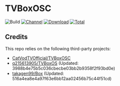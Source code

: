 # TVBoxOSC

![Build](https://shields.io/github/actions/workflow/status/qlilp/TVBoxOSC/test.yml?branch=master&logo=github&label=Build)
[![Channel](https://img.shields.io/badge/Follow-Telegram-blue.svg?logo=telegram)](https://t.me/TVBoxOSC)
[![Download](https://img.shields.io/github/v/release/qlilp/TVBoxOSC?color=orange&logoColor=orange&label=Download&logo=DocuSign)](https://github.com/qlilp/TVBoxOSC/releases/latest) 
[![Total](https://shields.io/github/downloads/qlilp/TVBoxOSC/total?logo=Bookmeter&label=Counts&logoColor=yellow&color=yellow)](https://github.com/qlilp/TVBoxOSC/releases)

## Credits
This repo relies on the following third-party projects:
- [CatVodTVOfficial/TVBoxOSC](https://github.com/CatVodTVOfficial/TVBoxOSC)
- [q215613905/TVBoxOS](https://github.com/q215613905/TVBoxOS) (Updated: 3988b4e75b5c036cbecbe03bb2b9358f2f93bd0e)
- [takagen99/Box](https://github.com/takagen99/Box) (Updated: 516a4ea8e4a97f63e6bb12aa02456b75c44f51cd)
